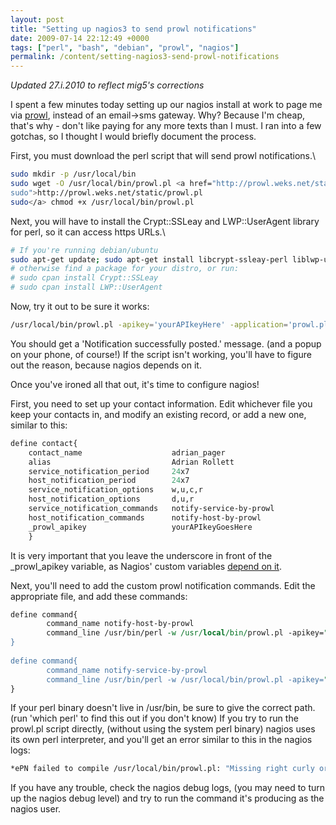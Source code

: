 ```yaml
---
layout: post
title: "Setting up nagios3 to send prowl notifications"
date: 2009-07-14 22:12:49 +0000
tags: ["perl", "bash", "debian", "prowl", "nagios"]
permalink: /content/setting-nagios3-send-prowl-notifications
---
```




*Updated 27.i.2010 to reflect mig5\'s corrections*

I spent a few minutes today setting up our nagios install at work to
page me via [prowl](http://prowl.weks.net/), instead of an email-\>sms
gateway. Why? Because I\'m cheap, that\'s why - don\'t like paying for
any more texts than I must. I ran into a few gotchas, so I thought I
would briefly document the process.

First, you must download the perl script that will send prowl
notifications.\


``` sh
sudo mkdir -p /usr/local/bin
sudo wget -O /usr/local/bin/prowl.pl <a href="http://prowl.weks.net/static/prowl.pl
sudo">http://prowl.weks.net/static/prowl.pl
sudo</a> chmod +x /usr/local/bin/prowl.pl
```

Next, you will have to install the Crypt::SSLeay and LWP::UserAgent
library for perl, so it can access https URLs.\


``` sh
# If you're running debian/ubuntu
sudo apt-get update; sudo apt-get install libcrypt-ssleay-perl liblwp-useragent-determined-perl
# otherwise find a package for your distro, or run:
# sudo cpan install Crypt::SSLeay
# sudo cpan install LWP::UserAgent
```


Now, try it out to be sure it works:


``` sh
/usr/local/bin/prowl.pl -apikey='yourAPIkeyHere' -application='prowl.pl' -event='test' -notification='mic check 1 2'
```


You should get a \'Notification successfully posted.\' message. (and a
popup on your phone, of course!) If the script isn\'t working, you\'ll
have to figure out the reason, because nagios depends on it.

Once you\'ve ironed all that out, it\'s time to configure nagios!

First, you need to set up your contact information. Edit whichever file
you keep your contacts in, and modify an existing record, or add a new
one, similar to this:


``` perl
define contact{
    contact_name                    adrian_pager
    alias                           Adrian Rollett
    service_notification_period     24x7
    host_notification_period        24x7
    service_notification_options    w,u,c,r
    host_notification_options       d,u,r
    service_notification_commands   notify-service-by-prowl
    host_notification_commands      notify-host-by-prowl
    _prowl_apikey                   yourAPIkeyGoesHere
    }
```

It is very important that you leave the underscore in front of the
\_prowl\_apikey variable, as Nagios\' custom variables [depend on
it](http://nagios.sourceforge.net/docs/3_0/customobjectvars.html).

Next, you\'ll need to add the custom prowl notification commands. Edit
the appropriate file, and add these commands:


``` perl
define command{
        command_name notify-host-by-prowl
        command_line /usr/bin/perl -w /usr/local/bin/prowl.pl -apikey="$_CONTACTPROWL_APIKEY$" -priority=1 -application="Nagios" -event="Host" -notification="$HOSTNAME$ $HOSTDESC$ '$HOSTOUTPUT$'"
}
 
define command{
        command_name notify-service-by-prowl
        command_line /usr/bin/perl -w /usr/local/bin/prowl.pl -apikey="$_CONTACTPROWL_APIKEY$" -priority=1 -application="Nagios" -event="Service" -notification="$HOSTNAME$ $SERVICEDESC$ '$SERVICEOUTPUT$'"
}
```


If your perl binary doesn\'t live in /usr/bin, be sure to give the
correct path. (run \'which perl\' to find this out if you don\'t know)
If you try to run the prowl.pl script directly, (without using the
system perl binary) nagios uses its own perl interpreter, and you\'ll
get an error similar to this in the nagios logs:


``` sh
*ePN failed to compile /usr/local/bin/prowl.pl: "Missing right curly or square bracket at (eval 1) line 95, at end of line syntax error at (eval 1) line 102, at EOF"
```


If you have any trouble, check the nagios debug logs, (you may need to
turn up the nagios debug level) and try to run the command it\'s
producing as the nagios user.




